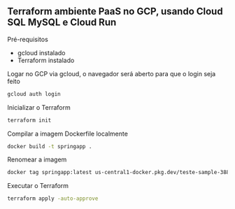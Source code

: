 ## Terraform ambiente PaaS no GCP, usando Cloud SQL MySQL e Cloud Run

Pré-requisitos

- gcloud instalado
- Terraform instalado

Logar no GCP via gcloud, o navegador será aberto para que o login seja feito

```sh
gcloud auth login
```

Inicializar o Terraform

```sh
terraform init
```

Compilar a imagem Dockerfile localmente

```sh
docker build -t springapp .
```

Renomear a imagem

```sh
docker tag springapp:latest us-central1-docker.pkg.dev/teste-sample-388301/ar-aula-spring/springapp:latest
```

Executar o Terraform

```sh
terraform apply -auto-approve
```
